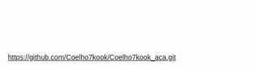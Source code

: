 # Coelho7kook_aca
echo "# Coelho7kook_aca" >> README.md
git init
git add README.md
git commit -m "first commit"
git branch -M main
git remote add origin https://github.com/Coelho7kook/Coelho7kook_aca.git
git push -u origin main

<!DOCTYPE html>
<html lang="pt">
<head>
    <meta charset="UTF-8">
    <meta name="viewport" content="width=device-width, initial-scale=1.0">
    <title>Texto em Loop</title>
    <style>
        body {
            margin: 0;
            padding: 0;
            background: url('https://truth.bahamut.com.tw/artwork/202210/c4b979ce2108d38e2e4a015fe8763082.GIF?w=1000') no-repeat center center fixed;
            background-size: cover;
            color: white;
            font-family: Arial, Helvetica, sans-serif;
            text-align: center;
            display: flex;
            flex-direction: column;
            justify-content: center;
            height: 100vh;
            overflow: hidden;
        }

        .text-content {
            max-width: 600px;
            margin: 0 auto;
            padding: 20px;
            background-color: rgba(0, 0, 0, 0.6);
            border-radius: 10px;
        }
    </style>
</head>
<body>
    <audio autoplay loop>
        <source src="https://youtu.be/s7RRgF5Ve_E?si=WTVDMJoNlHWg0ZIS" type="audio/mpeg">
    </audio>

    <div class="text-content">
        <p>Para Minha Amiga,  
        Mesmo quando o mundo parece pesado, quero que saibas que não estás sozinha. O caminho pode ser difícil, e as sombras podem parecer mais profundas, mas a tua força é maior do que imaginas.</p>

        <p>Assim como Miquella enfrenta suas batalhas, tu também és forte o suficiente para atravessar qualquer tempestade. Os momentos de dor são passageiros, e mesmo nos dias mais sombrios, há luz esperando para brilhar novamente.</p>

        <p>Não deixe que a tristeza te domine, pois cada lágrima é um passo para o reencontro com tua paz interior. A vida, com suas incertezas, nos desafia, mas cada desafio nos ensina a valorizar ainda mais as pequenas coisas que trazem alegria.</p>

        <p>Acredite em ti mesma, mesmo quando as palavras parecem falhar e o silêncio tenta preencher o vazio. Estamos todos conectados por sentimentos genuínos, e tua existência é um presente único.</p>

        <p>Por isso, não temas seguir em frente, pois há sempre uma mão estendida, uma palavra de carinho, e um coração que sente profundamente a tua dor. Você é forte. Você é amada.</p>
    </div>
</body>
</html>
